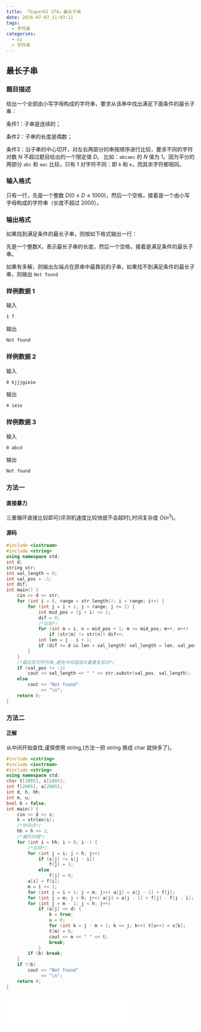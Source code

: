 ```yaml
---
title: 「SuperOJ 374」最长子串
date: 2016-07-07 11:03:11
tags:
  - 字符串
categories: 
  - oi
  - 字符串
---
```

## 最长子串
### 题目描述
给出一个全部由小写字母构成的字符串，要求从该串中找出满足下面条件的最长子串：

条件1：子串是连续的；

条件2：子串的长度是偶数；

条件3：沿子串的中心切开，对左右两部分的串按顺序进行比较，要求不同的字符对数 $N$ 不超过题目给出的一个限定值 $D$。
比如：`abcaec` 的 $N$ 值为 $1$。因为平分的两部分 `abc` 和 `aec` 比较，只有 $1$ 对字符不同：即 `b` 和 `e`，而其余字符都相同。
<!-- more -->
### 输入格式
只有一行，先是一个整数 $D(0 \leq D \leq 1000)$，然后一个空格，接着是一个由小写字母构成的字符串（长度不超过 $2000$）。
### 输出格式
如果找到满足条件的最长子串，则按如下格式输出一行：

先是一个整数X，表示最长子串的长度，然后一个空格，接着是满足条件的最长子串。

如果有多解，则输出左端点在原串中最靠前的子串，如果找不到满足条件的最长子串，则输出 `Not found`
### 样例数据 1
输入
``` bash
1 f
```
输出
``` bash
Not found
```
### 样例数据 2
输入
``` bash
0 kjjjgieie
```
输出
``` bash
4 ieie
```
### 样例数据 3
输入
``` bash
0 abcd
```
输出
``` bash
Not found
```
### 方法一
#### 直接暴力
三重循环直接比较即可(评测机速度比较快就不会超时),时间复杂度 $O(n ^ 3)$。
#### 源码
``` cpp
#include <iostream>
#include <string>
using namespace std;
int d;
string str;
int val_length = 0;
int val_pos = -1;
int dif;
int main() {
    cin >> d >> str;
    for (int i = 0, range = str.length(); i < range; i++) {
        for (int j = i + 1; j < range; j += 2) {
            int mid_pos = (j + i) >> 1;
            dif = 0;
            /*比较*/
            for (int m = i, n = mid_pos + 1; m <= mid_pos; m++, n++)
                if (str[m] != str[n]) dif++;
            int len = j - i + 1;
            if (dif <= d && len > val_length) val_length = len, val_pos = i;
        }
    }
    /*最后剪切字符串,避免中间造成大量重复剪切*/
    if (val_pos != -1)
        cout << val_length << " " << str.substr(val_pos, val_length);
    else
        cout << "Not found"
             << "\n";
    return 0;
}
```
### 方法二
#### 正解
从中间开始查找,谨慎使用 string,(方法一把 string 换成 char 就快多了)。
``` cpp
#include <cstring>
#include <iostream>
#include <string>
using namespace std;
char t[2005], s[2005];
int f[2005], a[2005];
int d, h, hh;
int m, u;
bool b = false;
int main() {
    cin >> d >> s;
    h = strlen(s);
    /*中间点*/
    hh = h >> 1;
    /*遍历扫描*/
    for (int i = hh; i > 0; i--) {
        /*比较*/
        for (int j = i; j < h; j++)
            if (s[j] != s[j - i])
                f[j] = 1;
            else
                f[j] = 0;
        a[i] = f[i];
        m = i << 1;
        for (int j = i + 1; j < m; j++) a[j] = a[j - 1] + f[j];
        for (int j = m; j < h; j++) a[j] = a[j - 1] + f[j] - f[j - i];
        for (int j = m - 1; j < h; j++)
            if (a[j] <= d) {
                b = true;
                u = 0;
                for (int k = j - m + 1; k <= j; k++) t[u++] = s[k];
                t[m] = 0;
                cout << m << " " << t;
                break;
            }
        if (b) break;
    }
    if (!b)
        cout << "Not found"
             << "\n";
    return 0;
}
```
<iframe frameborder="no" border="0" marginwidth="0" marginheight="0" width=330 height=86 src="//music.163.com/outchain/player?type=2&id=849691&auto=1&height=66"></iframe>